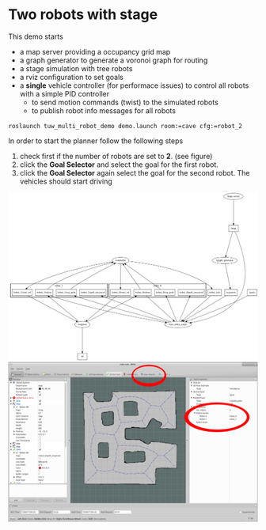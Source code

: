 # Two robots with stage 

This demo starts 
- a map server providing a occupancy grid map
- a graph generator to generate a voronoi graph for routing
- a stage simulation with tree robots
- a rviz configuration to set goals
- a __single__ vehicle controller (for performace issues) to control all robots with a simple PID controller
	- to send motion commands (twist) to the simulated robots
	- to publish robot info messages for all robots

```
roslaunch tuw_multi_robot_demo demo.launch room:=cave cfg:=robot_2
```

In order to start the planner follow the following steps
1. check first if the number of robots are set to __2__. (see figure)
2. click the __Goal Selector__ and select the goal for the first robot.
3. click the __Goal Selector__ again select the goal for the second robot.
The vehicles should start driving


![Drag Racing](figures/demo01.svg)
![Drag Racing](figures/Screenshot_rviz01.png)


